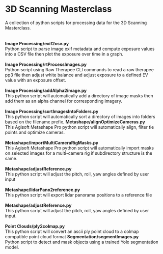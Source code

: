 # 3D Scanning Masterclass
A collection of python scripts for processing data for the 3D Scanning Masterclass.<br><br><br>
<b>Image Processing/exif2csv.py</b><br>
Python script to parse image exif metadata and compute exposure values into a CSV file then plot the exposure over time in a graph.<br><br>
<b>Image Processing/rtProcessImages.py</b><br>
Python script using Raw Therapee CLI commands to read a raw therapee pp3 file then adjust white balance and adjust exposure to a defined EV value with an exposure offset.<br><br>
<b>Image Processing/addAlpha2image.py</b><br>
This python script will automatically add a directory of image masks then add them as an alpha channel for corresponding imagery.<br><br>
<b>Image Processing/sortImagesIntoFolders.py</b><br>
This python script will automatically sort a directory of images into folders based on the filename prefix.
<b>Metashape/alignOptimizeCameras.py</b><br>
This Agisoft Metashape Pro python script will automatically align, filter tie points and optimize cameras.<br><br>
<b>Metashape/importMultiCameraRigMasks.py</b><br>
This Agisoft Metashape Pro python script will automatically import masks on selected images for a multi-camera rig if subdirectory structure is the same.<br><br>
<b>Metashape/adjustReference.py</b><br>
This python script will adjust the pitch, roll, yaw angles defined by user input<br><br>
<b>Metashape/lidarPano2reference.py</b><br>
This python script will export lidar panorama positions to a reference file<br><br>
<b>Metashape/adjustReference.py</b><br>
This python script will adjust the pitch, roll, yaw angles defined by user input.<br><br>
<b>Point Clouds/ply2colmap.py</b><br>
This python script will convert an ascii ply point cloud to a colmap compatible point cloud format
<b>Segmentation/segmentImages.py</b><br>
Python script to detect and mask objects using a trained Yolo segmentation model.<br><br>
